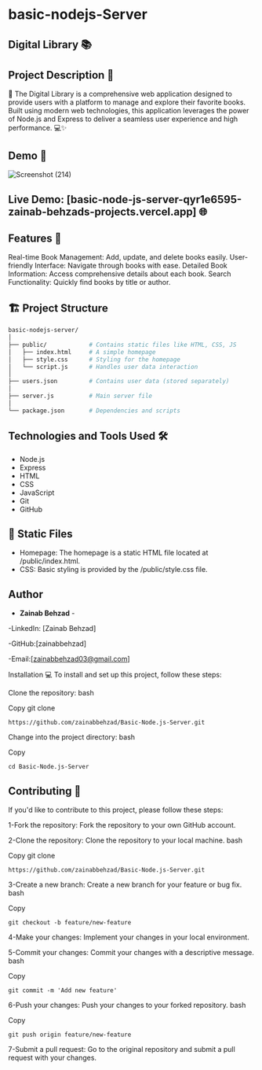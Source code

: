 # basic-nodejs-Server
## Digital Library 📚
## Project Description 📝

🌟 The Digital Library is a comprehensive web application designed to provide users with a platform to manage and explore their favorite books. Built using modern web technologies, this application leverages the power of Node.js and Express to deliver a seamless user experience and high performance. 💻✨

## Demo 📸
![Screenshot (214)](https://github.com/user-attachments/assets/afb58886-9e35-4588-bbc3-c2d8f73b4dc9)





## **Live Demo**: [basic-node-js-server-qyr1e6595-zainab-behzads-projects.vercel.app] 🌐


## Features 🎉
Real-time Book Management: Add, update, and delete books easily.
User-friendly Interface: Navigate through books with ease.
Detailed Book Information: Access comprehensive details about each book.
Search Functionality: Quickly find books by title or author.


## 🏗️ Project Structure

```bash
basic-nodejs-server/
│
├── public/            # Contains static files like HTML, CSS, JS
│   ├── index.html     # A simple homepage
│   ├── style.css      # Styling for the homepage
│   └── script.js      # Handles user data interaction
│
├── users.json         # Contains user data (stored separately)
│
├── server.js          # Main server file
│
└── package.json       # Dependencies and scripts
```


## Technologies and Tools Used 🛠️
- Node.js
- Express
- HTML
- CSS
- JavaScript
- Git
- GitHub


## 📁 Static Files
- Homepage: The homepage is a static HTML file located at /public/index.html.
- CSS: Basic styling is provided by the /public/style.css file.


## Author

- **Zainab Behzad** - 

-LinkedIn: [Zainab Behzad]

-GitHub:[zainabbehzad]

-Email:[zainabbehzad03@gmail.com]



Installation 💻
To install and set up this project, follow these steps:

Clone the repository:
bash

Copy
git clone 

    https://github.com/zainabbehzad/Basic-Node.js-Server.git
    
Change into the project directory:
bash

Copy

    cd Basic-Node.js-Server
    

## Contributing 🤝

If you'd like to contribute to this project, please follow these steps:

1-Fork the repository: Fork the repository to your own GitHub account.

2-Clone the repository: Clone the repository to your local machine. bash

Copy git clone

    https://github.com/zainabbehzad/Basic-Node.js-Server.git
    
3-Create a new branch: Create a new branch for your feature or bug fix. bash

Copy

    git checkout -b feature/new-feature
    
4-Make your changes: Implement your changes in your local environment.

5-Commit your changes: Commit your changes with a descriptive message. bash

Copy

    git commit -m 'Add new feature'
    
6-Push your changes: Push your changes to your forked repository. bash

Copy

    git push origin feature/new-feature
    
7-Submit a pull request: Go to the original repository and submit a pull request with your changes.

